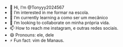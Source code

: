 - 👋 Hi, I’m @Tonyyy2024567
- 👀 I’m interested in me formar na escola.
- 🌱 I’m currently learning a como ser um mecânico 
- 💞️ I’m looking to collaborate on minha própria vida.
- 📫 How to reach me instagram, e outras redes sociais.
- 😄 Pronouns: ele, dele 
- ⚡ Fun fact: vim de Manaus.

<!---
Tonyyy2024567/Tonyyy2024567 is a ✨ special ✨ repository because its `README.md` (this file) appears on your GitHub profile.
You can click the Preview link to take a look at your changes.
--->
